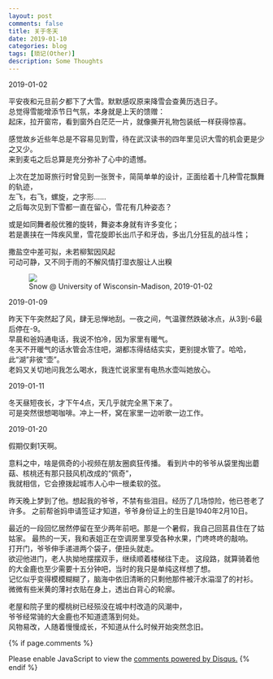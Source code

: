 ```yaml
---
layout: post
comments: false
title: 关于冬天
date: 2019-01-10
categories: blog
tags: [琐记(Other)]
description: Some Thoughts
---
```


2019-01-02

平安夜和元旦前夕都下了大雪。默默感叹原来降雪会查黄历选日子。  
总觉得雪能增添节日气氛，本身就是上天的馈赠：  
起床，拉开窗帘，看到窗外白茫茫一片，就像撕开礼物包装纸一样获得惊喜。

感觉故乡近些年总是不容易见到雪，待在武汉读书的四年里见识大雪的机会更是少之又少。  
来到麦屯之后总算是充分弥补了心中的遗憾。

上次在芝加哥旅行时曾见到一张贺卡，简简单单的设计，正面绘着十几种雪花飘舞的轨迹，  
左飞，右飞，螺旋，之字形……  
之后每次见到下雪都一直在留心，雪花有几种姿态？

或是如同舞者般优雅的旋转，舞姿本身就有许多变化；  
若是裹挟在一阵疾风里，雪花旋即长出爪子和牙齿，多出几分狂乱的战斗性；

撒盐空中差可拟，未若柳絮因风起  
可动可静，又不同于雨的不解风情打湿衣服让人出糗

<figure>
<img src="{{ "img/hwang_snow-min.jpg" | absolute_url }}" />
<figcaption>Snow @ University of Wisconsin-Madison, 2019-01-02 </figcaption>
</figure>

2019-01-09

昨天下午突然起了风，肆无忌惮地刮。一夜之间，气温骤然跌破冰点，从3到-6最后停在-9。  
早晨和爸妈通电话，我说不怕冷，因为家里有暖气。  
冬天不开暖气的话水管会冻住吧，湖都冻得结结实实，更别提水管了。哈哈，此“湖”非彼“壶”。  
老妈又关切地问我怎么喝水，我连忙说家里有电热水壶叫她放心。

2019-01-11

冬天昼短夜长，才下午4点，天几乎就完全黑下来了。  
可是突然很想喝咖啡。冲上一杯，窝在家里一边听歌一边工作。

2019-01-20

假期仅剩1天啊。  

意料之中，啥是佩奇的小视频在朋友圈疯狂传播。
看到片中的爷爷从袋里掏出蘑菇、核桃还有那只鼓风机改成的“佩奇”，  
我就相信，它会撩拨起城市人心中一根柔软的弦。

昨天晚上梦到了他。想起我的爷爷，不禁有些泪目。经历了几场惊险，他已苍老了许多。
之前帮爸妈申请签证才知道，爷爷身份证上的生日是1940年2月10日。

最近的一段回忆居然停留在至少两年前吧。那是一个暑假，我自己回莒县住在了姑姑家。
最热的一天，我和表姐正在空调房里享受各种水果，门咚咚咚的敲响。  
打开门，爷爷伸手递进两个袋子，便扭头就走。  
欲迎他进门，老人执拗地摆摆双手，继续顺着楼梯往下走。
这段路，就算骑着他的大金鹿也至少需要十五分钟吧，当时的我只是单纯这样想了想。  
记忆似乎变得模模糊糊了，脑海中依旧清晰的只剩他那件被汗水溻湿了的衬衫。  
微微有些米黄的薄衬衣贴在身上，透出白背心的轮廓。

老屋和院子里的樱桃树已经殒没在城中村改造的风潮中，  
爷爷经常骑的大金鹿也不知道遗落到何处。  
风物易改，人随着慢慢成长，不知道从什么时候开始突然念旧。

{% if page.comments %}
<div id="disqus_thread"></div>
<script>

/**
*  RECOMMENDED CONFIGURATION VARIABLES: EDIT AND UNCOMMENT THE SECTION BELOW TO INSERT DYNAMIC VALUES FROM YOUR PLATFORM OR CMS.
*  LEARN WHY DEFINING THESE VARIABLES IS IMPORTANT: https://disqus.com/admin/universalcode/#configuration-variables*/
/*
var disqus_config = function () {
this.page.url = PAGE_URL;  // Replace PAGE_URL with your page's canonical URL variable
this.page.identifier = PAGE_IDENTIFIER; // Replace PAGE_IDENTIFIER with your page's unique identifier variable
};
*/
(function() { // DON'T EDIT BELOW THIS LINE
var d = document, s = d.createElement('script');
s.src = 'https://hanwangwisc-github-io.disqus.com/embed.js';
s.setAttribute('data-timestamp', +new Date());
(d.head || d.body).appendChild(s);
})();
</script>
<noscript>Please enable JavaScript to view the <a href="https://disqus.com/?ref_noscript">comments powered by Disqus.</a></noscript>
{% endif %}

